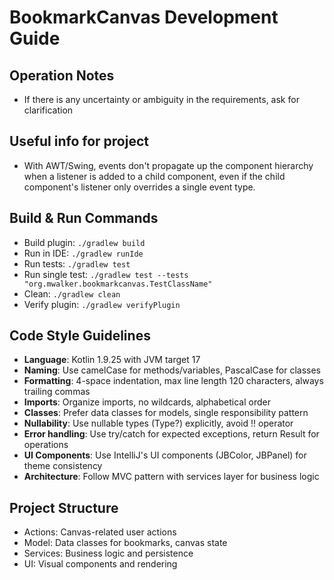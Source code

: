 # BookmarkCanvas Development Guide

## Operation Notes
- If there is any uncertainty or ambiguity in the requirements, ask for clarification

## Useful info for project
 - With AWT/Swing, events don't propagate up the component hierarchy when a listener is added to a child component, even if the child component's listener only overrides a single event type.

## Build & Run Commands
- Build plugin: `./gradlew build`
- Run in IDE: `./gradlew runIde`
- Run tests: `./gradlew test`
- Run single test: `./gradlew test --tests "org.mwalker.bookmarkcanvas.TestClassName"`
- Clean: `./gradlew clean`
- Verify plugin: `./gradlew verifyPlugin`

## Code Style Guidelines
- **Language**: Kotlin 1.9.25 with JVM target 17
- **Naming**: Use camelCase for methods/variables, PascalCase for classes
- **Formatting**: 4-space indentation, max line length 120 characters, always trailing commas
- **Imports**: Organize imports, no wildcards, alphabetical order
- **Classes**: Prefer data classes for models, single responsibility pattern
- **Nullability**: Use nullable types (Type?) explicitly, avoid !! operator
- **Error handling**: Use try/catch for expected exceptions, return Result for operations
- **UI Components**: Use IntelliJ's UI components (JBColor, JBPanel) for theme consistency
- **Architecture**: Follow MVC pattern with services layer for business logic

## Project Structure
- Actions: Canvas-related user actions
- Model: Data classes for bookmarks, canvas state
- Services: Business logic and persistence
- UI: Visual components and rendering